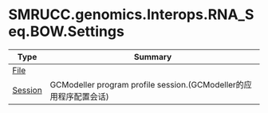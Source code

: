 ﻿
# SMRUCC.genomics.Interops.RNA_Seq.BOW.Settings

|Type|Summary|
|----|-------|
|[File](./File.md)||
|[Session](./Session.md)|GCModeller program profile session.(GCModeller的应用程序配置会话)|

